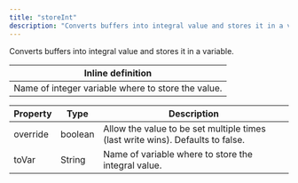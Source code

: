 ```yaml
---
title: "storeInt"
description: "Converts buffers into integral value and stores it in a variable."
---
```

Converts buffers into integral value and stores it in a variable.

| Inline definition |
| -------- |
| Name of integer variable where to store the value. |


| Property | Type | Description |
| ------- | ------- | -------- |
| override | boolean | Allow the value to be set multiple times (last write wins). Defaults to false. |
| toVar | String | Name of variable where to store the integral value. |

